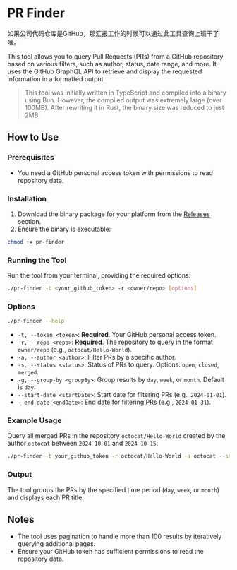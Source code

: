 # PR Finder

如果公司代码仓库是GitHub，那汇报工作的时候可以通过此工具查询上班干了啥。

This tool allows you to query Pull Requests (PRs) from a GitHub repository based on various filters, such as author, status, date range, and more. It uses the GitHub GraphQL API to retrieve and display the requested information in a formatted output.

> This tool was initially written in TypeScript and compiled into a binary using Bun. However, the compiled output was extremely large (over 100MB). After rewriting it in Rust, the binary size was reduced to just 2MB.

## How to Use

### Prerequisites

- You need a GitHub personal access token with permissions to read repository data.

### Installation

1. Download the binary package for your platform from the [Releases](https://github.com/zhangyu1818/pr-finder/releases) section.
2. Ensure the binary is executable:

```bash
chmod +x pr-finder
```

### Running the Tool

Run the tool from your terminal, providing the required options:

```bash
./pr-finder -t <your_github_token> -r <owner/repo> [options]
```

### Options

```bash
./pr-finder --help
```

- `-t, --token <token>`: **Required**. Your GitHub personal access token.
- `-r, --repo <repo>`: **Required**. The repository to query in the format `owner/repo` (e.g., `octocat/Hello-World`).
- `-a, --author <author>`: Filter PRs by a specific author.
- `-s, --status <status>`: Status of PRs to query. Options: `open`, `closed`, `merged`.
- `-g, --group-by <groupBy>`: Group results by `day`, `week`, or `month`. Default is `day`.
- `--start-date <startDate>`: Start date for filtering PRs (e.g., `2024-01-01`).
- `--end-date <endDate>`: End date for filtering PRs (e.g., `2024-01-31`).

### Example Usage

Query all merged PRs in the repository `octocat/Hello-World` created by the author `octocat` between `2024-10-01` and `2024-10-15`:

```bash
./pr-finder -t your_github_token -r octocat/Hello-World -a octocat --start-date 2024-10-01 --end-date 2024-10-15 -s merged
```

### Output

The tool groups the PRs by the specified time period (`day`, `week`, or `month`) and displays each PR title.

## Notes

- The tool uses pagination to handle more than 100 results by iteratively querying additional pages.
- Ensure your GitHub token has sufficient permissions to read the repository data.
